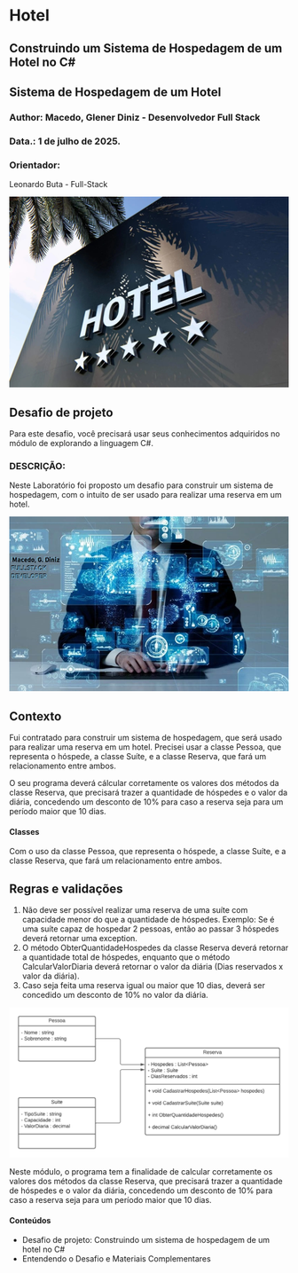 # Hotel
## Construindo um Sistema de Hospedagem de um Hotel no C#
## Sistema de Hospedagem de um Hotel

### Author: Macedo, Glener Diniz - Desenvolvedor Full Stack
### Data.: 1 de julho de 2025.

### Orientador:
Leonardo Buta - Full-Stack

<p align="center">
  <img src="https://raw.githubusercontent.com/gdmacedo/Hotel/refs/heads/main/0002.jpg" alt="">
</p>


## Desafio de projeto
Para este desafio, você precisará usar seus conhecimentos adquiridos no módulo de explorando a linguagem C#.

### DESCRIÇÃO:
Neste Laboratório foi proposto um desafio para construir um sistema de hospedagem, com o intuito de ser usado para realizar uma reserva em um hotel.

<p align="center">
  <img  src="https://raw.githubusercontent.com/gdmacedo/Glener-Talk/main/developer-MacedoGDiniz.jpg" alt="Macedo, Glener Diniz">
</p>

## Contexto
Fui contratado para construir um sistema de hospedagem, que será usado para realizar uma reserva em um hotel. Precisei usar a classe Pessoa, que representa o hóspede, a classe Suíte, e a classe Reserva, que fará um relacionamento entre ambos.

O seu programa deverá cálcular corretamente os valores dos métodos da classe Reserva, que precisará trazer a quantidade de hóspedes e o valor da diária, concedendo um desconto de 10% para caso a reserva seja para um período maior que 10 dias.

#### Classes
Com o uso da classe Pessoa, que representa o hóspede, a classe Suíte, e a classe Reserva, que fará um relacionamento entre ambos.


## Regras e validações
1. Não deve ser possível realizar uma reserva de uma suíte com capacidade menor do que a quantidade de hóspedes. Exemplo: Se é uma suíte capaz de hospedar 2 pessoas, então ao passar 3 hóspedes deverá retornar uma exception.
2. O método ObterQuantidadeHospedes da classe Reserva deverá retornar a quantidade total de hóspedes, enquanto que o método CalcularValorDiaria deverá retornar o valor da diária (Dias reservados x valor da diária).
3. Caso seja feita uma reserva igual ou maior que 10 dias, deverá ser concedido um desconto de 10% no valor da diária.


![Diagrama de classe estacionamento](diagrama_classe_hotel.png)


Neste módulo, o programa tem a finalidade de calcular corretamente os valores dos métodos da classe Reserva, que precisará trazer a quantidade de hóspedes e o valor da diária, concedendo um desconto de 10% para caso a reserva seja para um período maior que 10 dias.


#### Conteúdos
- Desafio de projeto: Construindo um sistema de hospedagem de um hotel no C#
- Entendendo o Desafio e Materiais Complementares
